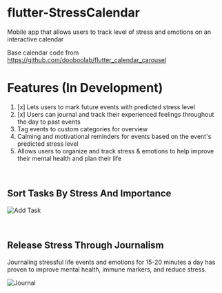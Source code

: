 # flutter-StressCalendar

Mobile app that allows users to track level of stress and emotions on an interactive calendar

Base calendar code from https://github.com/dooboolab/flutter_calendar_carousel

# Features (In Development)
1. [x] Lets users to mark future events with predicted stress level
2. [x] Users can journal and track their experienced feelings throughout the day to past events
3. Tag events to custom categories for overview
4. Calming and motivational reminders for events based on the event's predicted stress level
5. Allows users to organize and track stress & emotions to help improve their mental health and plan their life
  
  <br>

## Sort Tasks By Stress And Importance

![Add Task](https://raw.githubusercontent.com/remowote/flutter-StressCalendar/master/screenshots/scal3.png)

<br>


## Release Stress Through Journalism

Journaling stressful life events and emotions for 15-20 minutes a day has proven to improve mental health, immune markers, and reduce stress. 

![Journal](https://raw.githubusercontent.com/remowote/flutter-StressCalendar/master/screenshots/scal1.png)
